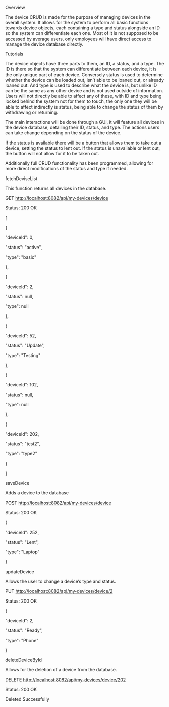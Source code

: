 Overview

The device CRUD is made for the purpose of managing devices in the overall system. It allows for the system to perform all basic functions towards device objects, each containing a type and status alongside an ID so the system can differentiate each one. Most of it is not supposed to be accessed by average users, only employees will have direct access to manage the device database directly.

Tutorials

The device objects have three parts to them, an ID, a status, and a type. The ID is there so that the system can differentiate between each device, it is the only unique part of each device. Conversely status is used to determine whether the device can be loaded out, isn’t able to be loaned out, or already loaned out. And type is used to describe what the device is, but unlike ID can be the same as any other device and is not used outside of information. Users will not directly be able to affect any of these, with ID and type being locked behind the system not for them to touch, the only one they will be able to affect indirectly is status, being able to change the status of them by withdrawing or returning.

The main interactions will be done through a GUI, it will feature all devices in the device database, detailing their ID, status, and type. The actions users can take change depending on the status of the device.

If the status is available there will be a button that allows them to take out a device, setting the status to lent out. If the status is unavailable or lent out, the button will not allow for it to be taken out.

Additionally full CRUD functionality has been programmed, allowing for more direct modifications of the status and type if needed.

fetchDeviseList

This function returns all devices in the database.

GET [http://localhost:8082/api/my-devices/device](http://localhost:8082/api/my-devices/device)

Status: 200 OK

\[

{

"deviceId": 0,

"status": "active",

"type": "basic"

},

{

"deviceId": 2,

"status": null,

"type": null

},

{

"deviceId": 52,

"status": "Update",

"type": "Testing"

},

{

"deviceId": 102,

"status": null,

"type": null

},

{

"deviceId": 202,

"status": "test2",

"type": "type2"

}

\]

saveDevice

Adds a device to the database

POST [http://localhost:8082/api/my-devices/device](http://localhost:8082/api/my-devices/device)

Status: 200 OK

{

"deviceId": 252,

"status": "Lent",

"type": "Laptop"

}

updateDevice

Allows the user to change a device’s type and status.

PUT [http://localhost:8082/api/my-devices/device/2](http://localhost:8082/api/my-devices/device/2)

Status: 200 OK

{

"deviceId": 2,

"status": "Ready",

"type": "Phone"

}

deleteDeviceById

Allows for the deletion of a device from the database.

DELETE [http://localhost:8082/api/my-devices/device/202](http://localhost:8082/api/my-devices/device/202)

Status: 200 OK

Deleted Successfully